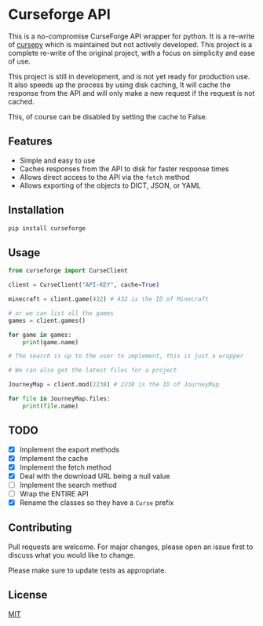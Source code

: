 # Curseforge API
[cfapi]: https://wow.curseforge.com/api
[cfapi-docs]: https://wow.curseforge.com/api/docs
[not-working-modrinth]: https://github.com/BetaPictoris/modrinth.py
[cmpdl]: https://github.com/Advik-B/CMPDL

This is a no-compromise CurseForge API wrapper for python. It is a re-write of [cursepy][not-working-modrinth] which is maintained but not actively developed.
This project is a complete re-write of the original project, with a focus on simplicity and ease of use.

This project is still in development, and is not yet ready for production use.
It also speeds up the process by using disk caching, It will cache the response from the API and will only make a new request if the request is not cached.

This, of course can be disabled by setting the cache to False.

## Features
- Simple and easy to use
- Caches responses from the API to disk for faster response times
- Allows direct access to the API via the `fetch` method
- Allows exporting of the objects to DICT, JSON, or YAML

## Installation

```bash
pip install curseforge
```

## Usage

```python
from curseforge import CurseClient

client = CurseClient("API-KEY", cache=True)

minecraft = client.game(432) # 432 is the ID of Minecraft

# or we can list all the games
games = client.games()

for game in games:
    print(game.name)

# The search is up to the user to implement, this is just a wrapper

# We can also get the latest files for a project

JourneyMap = client.mod(2238) # 2238 is the ID of JourneyMap

for file in JourneyMap.files:
    print(file.name)
```

## TODO
- [x] Implement the export methods
- [x] Implement the cache
- [x] Implement the fetch method
- [x] Deal with the download URL being a null value
- [ ] Implement the search method
- [ ] Wrap the ENTIRE API
- [x] Rename the classes so they have a `Curse` prefix

## Contributing
Pull requests are welcome. For major changes, please open an issue first to discuss what you would like to change.

Please make sure to update tests as appropriate.

## License
[MIT](https://choosealicense.com/licenses/mit/)
